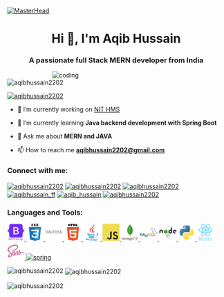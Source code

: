 [![MasterHead](https://user-images.githubusercontent.com/74038190/225813708-98b745f2-7d22-48cf-9150-083f1b00d6c9.gif)](https://github.com/Anmol-Baranwal/Cool-GIFs-For-GitHub)

<h1 align="center">Hi 👋, I'm Aqib Hussain</h1>
<h3 align="center">A passionate full Stack MERN developer from India</h3>
<img align="right" alt="coding" width="400" src="https://encrypted-tbn0.gstatic.com/images?q=tbn:ANd9GcTgmXy69YzLGpXQPHvzqK837u_fkSiFu5cg7Q&s">
<p align="left"> <img src="https://komarev.com/ghpvc/?username=aqibhussain2202&label=Profile%20views&color=0e75b6&style=flat" alt="aqibhussain2202" /> </p>

<p align="left"> <a href="https://twitter.com/aqibhussain2202" target="blank"><img src="https://img.shields.io/twitter/follow/aqibhussain2202?logo=twitter&style=for-the-badge" alt="aqibhussain2202" /></a> </p>

- 🔭 I’m currently working on [NIT HMS](https://nithostel.netlify.app/)

- 🌱 I’m currently learning **Java backend development with Spring Boot**

- 💬 Ask me about **MERN and JAVA**

- 📫 How to reach me **aqibhussain2202@gmail.com**

<h3 align="left">Connect with me:</h3>
<p align="left">
<a href="https://twitter.com/aqibhussain2202" target="blank"><img align="center" src="https://raw.githubusercontent.com/rahuldkjain/github-profile-readme-generator/master/src/images/icons/Social/twitter.svg" alt="aqibhussain2202" height="30" width="40" /></a>
<a href="https://linkedin.com/in/aqibhussain2202" target="blank"><img align="center" src="https://raw.githubusercontent.com/rahuldkjain/github-profile-readme-generator/master/src/images/icons/Social/linked-in-alt.svg" alt="aqibhussain2202" height="30" width="40" /></a>
<a href="https://stackoverflow.com/users/aqibhussain2202" target="blank"><img align="center" src="https://raw.githubusercontent.com/rahuldkjain/github-profile-readme-generator/master/src/images/icons/Social/stack-overflow.svg" alt="aqibhussain2202" height="30" width="40" /></a>
<a href="https://instagram.com/aqibhussain_ff" target="blank"><img align="center" src="https://raw.githubusercontent.com/rahuldkjain/github-profile-readme-generator/master/src/images/icons/Social/instagram.svg" alt="aqibhussain_ff" height="30" width="40" /></a>
<a href="https://www.leetcode.com/aqib_hussain" target="blank"><img align="center" src="https://raw.githubusercontent.com/rahuldkjain/github-profile-readme-generator/master/src/images/icons/Social/leet-code.svg" alt="aqib_hussain" height="30" width="40" /></a>
<a href="https://auth.geeksforgeeks.org/user/aqibhussain2202" target="blank"><img align="center" src="https://raw.githubusercontent.com/rahuldkjain/github-profile-readme-generator/master/src/images/icons/Social/geeks-for-geeks.svg" alt="aqibhussain2202" height="30" width="40" /></a>
</p>

<h3 align="left">Languages and Tools:</h3>
<p align="left"> <a href="https://getbootstrap.com" target="_blank" rel="noreferrer"> <img src="https://raw.githubusercontent.com/devicons/devicon/master/icons/bootstrap/bootstrap-plain-wordmark.svg" alt="bootstrap" width="40" height="40"/> </a> <a href="https://www.w3schools.com/css/" target="_blank" rel="noreferrer"> <img src="https://raw.githubusercontent.com/devicons/devicon/master/icons/css3/css3-original-wordmark.svg" alt="css3" width="40" height="40"/> </a> <a href="https://expressjs.com" target="_blank" rel="noreferrer"> <img src="https://raw.githubusercontent.com/devicons/devicon/master/icons/express/express-original-wordmark.svg" alt="express" width="40" height="40"/> </a> <a href="https://www.w3.org/html/" target="_blank" rel="noreferrer"> <img src="https://raw.githubusercontent.com/devicons/devicon/master/icons/html5/html5-original-wordmark.svg" alt="html5" width="40" height="40"/> </a> <a href="https://www.java.com" target="_blank" rel="noreferrer"> <img src="https://raw.githubusercontent.com/devicons/devicon/master/icons/java/java-original.svg" alt="java" width="40" height="40"/> </a> <a href="https://developer.mozilla.org/en-US/docs/Web/JavaScript" target="_blank" rel="noreferrer"> <img src="https://raw.githubusercontent.com/devicons/devicon/master/icons/javascript/javascript-original.svg" alt="javascript" width="40" height="40"/> </a> <a href="https://www.mongodb.com/" target="_blank" rel="noreferrer"> <img src="https://raw.githubusercontent.com/devicons/devicon/master/icons/mongodb/mongodb-original-wordmark.svg" alt="mongodb" width="40" height="40"/> </a> <a href="https://www.mysql.com/" target="_blank" rel="noreferrer"> <img src="https://raw.githubusercontent.com/devicons/devicon/master/icons/mysql/mysql-original-wordmark.svg" alt="mysql" width="40" height="40"/> </a> <a href="https://nodejs.org" target="_blank" rel="noreferrer"> <img src="https://raw.githubusercontent.com/devicons/devicon/master/icons/nodejs/nodejs-original-wordmark.svg" alt="nodejs" width="40" height="40"/> </a> <a href="https://www.python.org" target="_blank" rel="noreferrer"> <img src="https://raw.githubusercontent.com/devicons/devicon/master/icons/python/python-original.svg" alt="python" width="40" height="40"/> </a> <a href="https://reactjs.org/" target="_blank" rel="noreferrer"> <img src="https://raw.githubusercontent.com/devicons/devicon/master/icons/react/react-original-wordmark.svg" alt="react" width="40" height="40"/> </a> <a href="https://sass-lang.com" target="_blank" rel="noreferrer"> <img src="https://raw.githubusercontent.com/devicons/devicon/master/icons/sass/sass-original.svg" alt="sass" width="40" height="40"/> </a> <a href="https://spring.io/" target="_blank" rel="noreferrer"> <img src="https://www.vectorlogo.zone/logos/springio/springio-icon.svg" alt="spring" width="40" height="40"/> </a> </p>

<p><img align="left" src="https://github-readme-stats.vercel.app/api/top-langs?username=aqibhussain2202&show_icons=true&locale=en&layout=compact" alt="aqibhussain2202" /></p>

<p>&nbsp;<img align="center" src="https://github-readme-stats.vercel.app/api?username=aqibhussain2202&show_icons=true&locale=en" alt="aqibhussain2202" /></p>

<p><img align="center" src="https://github-readme-streak-stats.herokuapp.com/?user=aqibhussain2202&" alt="aqibhussain2202" /></p>
